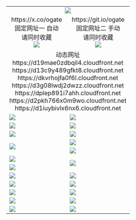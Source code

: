 ﻿<table>
  <tr><td colspan=2 align=center><img src="https://d1iuybivlx6nx6.cloudfront.net/Up/oGate.jpg" /></td></tr>
  <tr>
    <td align=center>https://x.co/ogate<br>固定网址一 自动<br>请同时收藏<br><img src="https://d1iuybivlx6nx6.cloudfront.net/Up/0WMGD1.png" /></td>
    <td align=center>https://git.io/ogate<br>固定网址二 手动<br>请同时收藏<br><img src="https://d1iuybivlx6nx6.cloudfront.net/Up/0WMGD2.png" /></td>
  </tr>
  <tr><td colspan=2 align=center>动态网址
<br>https://d19mae0zdbqil4.cloudfront.net
<br>https://d13c9y489gfkt8.cloudfront.net
<br>https://dkvrhojfa0f6l.cloudfront.net
<br>https://d3g08lwdj2dwzz.cloudfront.net
<br>https://dplep891i7ahh.cloudfront.net
<br>https://d2pkh766x0m9wo.cloudfront.net
<br>https://d1iuybivlx6nx6.cloudfront.net
    </td>
  </tr>
  <tr>
    <td><a href="https://d1iuybivlx6nx6.cloudfront.net/oNote.aspx?id=oGate&from=github" target="_blank"><img src="https://d1iuybivlx6nx6.cloudfront.net/Up/0WMDT.jpg" /></a></td>
    <td><a href="https://d1iuybivlx6nx6.cloudfront.net/oNote.aspx?id=oNote&from=github" target="_blank"><img src="https://d1iuybivlx6nx6.cloudfront.net/Up/0WZTT.jpg" /></a></td>
  </tr>
  <tr>
    <td><a href="https://d1iuybivlx6nx6.cloudfront.net/ogDY.aspx?from=github" target="_blank"><img src="https://d1iuybivlx6nx6.cloudfront.net/Up/DY.jpg"/></a></td>
    <td><a href="https://d1iuybivlx6nx6.cloudfront.net/ogST.aspx?from=github" target="_blank"><img src="https://d1iuybivlx6nx6.cloudfront.net/Up/ST.jpg"/></a></td>
  </tr>
  <tr>
    <td><a href="https://d1iuybivlx6nx6.cloudfront.net/ogUP.aspx?name=4SZG.mp4&count=05:22,04:22&current=05:20&from=github" target="_blank"><img src="https://d1iuybivlx6nx6.cloudfront.net/Up/4SZG0.jpg" /></a></td>
    <td><a href="https://d1iuybivlx6nx6.cloudfront.net/ogUP.aspx?name=4SDJ.mp4&count=05:48,04:52&current=05:47&from=github" target="_blank"><img src="https://d1iuybivlx6nx6.cloudfront.net/Up/4SDJ0.jpg" /></a></td>
  </tr>
  <tr>
    <td rowspan=2><a href="https://d1iuybivlx6nx6.cloudfront.net/ogUP.aspx?name=WJ.mp4&from=github" target="_blank"><img src="https://d1iuybivlx6nx6.cloudfront.net/Up/WJ.jpg" /></a></td>
    <td><a href="https://d1iuybivlx6nx6.cloudfront.net/ogUP.aspx?name=DKC.mp4&count=17&from=github" target="_blank"><img src="https://d1iuybivlx6nx6.cloudfront.net/Up/DKC.jpg" /></a></td> 
  </tr>
  <tr>
    <td><a href="https://d1iuybivlx6nx6.cloudfront.net/ogUP.aspx?name=LRWS.mp4&count=6B:13,5A:10,5B:35,4A:14,4B:19,3A:10,3B:26,2A:16,2B:21,1A:23,1B:29&from=github" target="_blank"><img src="https://d1iuybivlx6nx6.cloudfront.net/Up/LRWS.jpg" /></a></td>
  </tr>
  <tr>
    <td><a href="https://d1iuybivlx6nx6.cloudfront.net/ogUP.aspx?name=JQR.mp4&count=2&from=github" target="_blank"><img src="https://d1iuybivlx6nx6.cloudfront.net/Up/JQR.jpg" /></a></td>   
    <td rowspan=2><a href="https://d1iuybivlx6nx6.cloudfront.net/ogUP.aspx?name=JP.mp4&count=9&from=github" target="_blank"><img src="https://d1iuybivlx6nx6.cloudfront.net/Up/JP.jpg" /></td>
  </tr>
  <tr>
    <td><a href="https://d1iuybivlx6nx6.cloudfront.net/ogUP.aspx?name=RTZQ.mp4&from=github" target="_blank"><img src="https://d1iuybivlx6nx6.cloudfront.net/Up/RTZQ.jpg" /></a></td>
  </tr>
  <tr>
    <td><a href="https://d1iuybivlx6nx6.cloudfront.net/ogUP.aspx?name=MHS.mp4&from=github" target="_blank"><img src="https://d1iuybivlx6nx6.cloudfront.net/Up/MHS.jpg" /></a></td>
    <td><a href="https://d1iuybivlx6nx6.cloudfront.net/ogUP.aspx?name=XTFY.mp4&count=24&from=github" target="_blank"><img src="https://d1iuybivlx6nx6.cloudfront.net/Up/XTFY.jpg" /></a></td>
  </tr>
  <tr>
    <td><a href="https://d1iuybivlx6nx6.cloudfront.net/onUP.aspx?name=https://d1muf82cdjni5d.cloudfront.net/601&from=github" target="_blank"><img src="https://d1iuybivlx6nx6.cloudfront.net/Up/0DTW.jpg"/></a></td>
    <td><a href="https://d1iuybivlx6nx6.cloudfront.net/onUP.aspx?name=https://d189wbvkxdhu8.cloudfront.net/acenter/&from=github" target="_blank"><img src="https://d1iuybivlx6nx6.cloudfront.net/Up/0TDW.jpg" /></a></td>
  </tr>
  <tr>
    <td><a href="https://d1iuybivlx6nx6.cloudfront.net/ogUP.aspx?name=FG.zip&from=github" target="_blank"><img src="https://d1iuybivlx6nx6.cloudfront.net/Up/FG.jpg" /></a></td>
    <td><a href="https://d1iuybivlx6nx6.cloudfront.net/ogUP.aspx?name=FGA.apk&from=github" target="_blank"><img src="https://d1iuybivlx6nx6.cloudfront.net/Up/FGA.jpg" /></a></td>
  </tr>
  <tr>
    <td><a href="https://d1iuybivlx6nx6.cloudfront.net/ogUP.aspx?name=U.zip&from=github" target="_blank"><img src="https://d1iuybivlx6nx6.cloudfront.net/Up/U.jpg" /></a></td>
    <td><a href="https://d1iuybivlx6nx6.cloudfront.net/ogUP.aspx?name=UA.apk&from=github" target="_blank"><img src="https://d1iuybivlx6nx6.cloudfront.net/Up/UA.jpg" /></a></td>
  </tr>
  <tr>
    <td><a href="https://d1iuybivlx6nx6.cloudfront.net/ogUP.aspx?name=0iPPOTV.zip&from=github" target="_blank"><img src="https://d1iuybivlx6nx6.cloudfront.net/Up/0iPPOTV.jpg" /></a></td>
    <td><a href="https://d1iuybivlx6nx6.cloudfront.net/ogUP.aspx?name=0iNTD.apk&from=github" target="_blank"><img src="https://d1iuybivlx6nx6.cloudfront.net/Up/0iNTD.jpg" /></a></td>
  </tr>
</table>

